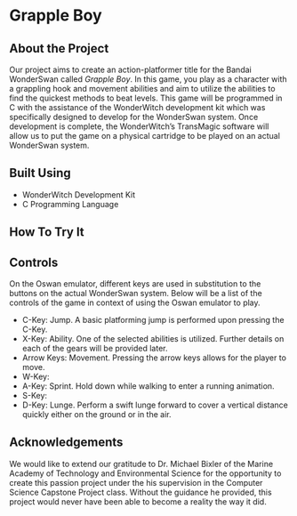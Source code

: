 # Grapple Boy

## About the Project
Our project aims to create an action-platformer title for the Bandai WonderSwan called _Grapple Boy_. In this game, you play as a character with a grappling hook and movement abilities and aim to utilize the abilities to find the quickest methods to beat levels. This game will be programmed in C with the assistance of the WonderWitch development kit which was specifically designed to develop for the WonderSwan system. Once development is complete, the WonderWitch’s TransMagic software will allow us to put the game on a physical cartridge to be played on an actual WonderSwan system.

## Built Using
- WonderWitch Development Kit
- C Programming Language

## How To Try It

## Controls
On the Oswan emulator, different keys are used in substitution to the buttons on the actual WonderSwan system. Below will be a list of the controls of the game in context of using the Oswan emulator to play.

- C-Key: Jump. A basic platforming jump is performed upon pressing the C-Key.
- X-Key: Ability. One of the selected abilities is utilized. Further details on each of the gears will be provided later.
- Arrow Keys: Movement. Pressing the arrow keys allows for the player to move.
- W-Key:
- A-Key: Sprint. Hold down while walking to enter a running animation.
- S-Key:
- D-Key: Lunge. Perform a swift lunge forward to cover a vertical distance quickly either on the ground or in the air.

## Acknowledgements
  We would like to extend our gratitude to Dr. Michael Bixler of the Marine Academy of Technology and Environmental Science for the opportunity to create this passion project under the his supervision in the Computer Science Capstone Project class. Without the guidance he provided, this project would never have been able to become a reality the way it did.
